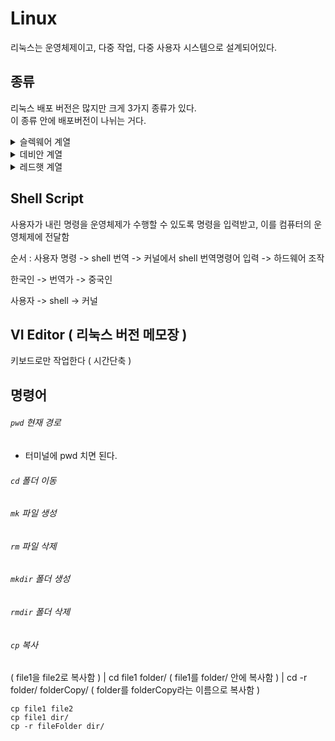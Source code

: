 # Linux
리눅스는 운영체제이고, 다중 작업, 다중 사용자 시스템으로 설계되어있다.

## 종류 
리눅스 배포 버전은 많지만 크게 3가지 종류가 있다.    
이 종류 안에 배포버전이 나뉘는 거다.
<details>
  <summary>슬렉웨어 계열</summary>
  
  ##### OpenSUSE 
  
</details>
<details>
  <summary>데비안 계열</summary>
  
  ##### Ubuntu 
  ##### Mint 
  
</details>
<details>
  <summary>레드햇 계열</summary>
  
  ##### [CentOS](https://github.com/Minseok0917/Linux/blob/main/CentOS.md)
  ##### Fedora
  
</details>


 ## Shell Script
 사용자가 내린 명령을 운영체제가 수행할 수 있도록 명령을 입력받고,
 이를 컴퓨터의 운영체제에 전달함 
 
 순서 : 사용자 명령 -> shell 번역 -> 커널에서 shell 번역명령어 입력 -> 하드웨어 조작
 
 한국인 -> 번역가 -> 중국인     
 
 사용자 -> shell  -> 커널 

## VI Editor ( 리눅스 버전 메모장 )
키보드로만 작업한다 ( 시간단축 )

## 명령어 

###### ```pwd``` 현재 경로
- 터미널에 pwd 치면 된다.
###### ```cd``` 폴더 이동
######  ```mk``` 파일 생성
######  ```rm``` 파일 삭제
######  ```mkdir``` 폴더 생성
######  ```rmdir``` 폴더 삭제
######  ```cp``` 복사

( file1을 file2로 복사함 ) | cd file1 folder/ ( file1를 folder/ 안에 복사함 ) | cd -r folder/  folderCopy/ ( folder를 folderCopy라는 이름으로 복사함 )
``` terminal
cp file1 file2 
cp file1 dir/
cp -r fileFolder dir/
```






